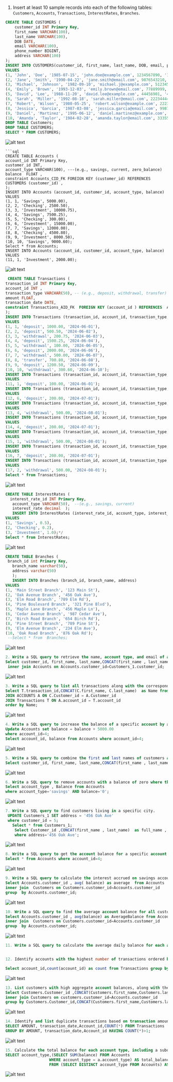 1. Insert at least 10 sample records into each of the following tables: `Customers`, `Accounts`, `Transactions`, `InterestRates`, `Branches`.

```sql
CREATE TABLE CUSTOMERS (
    customer_id INT Primary Key,
    first_name VARCHAR(100),
    last_name VARCHAR(100),
    DOB DATE,
    email VARCHAR(100),
    phone_number BIGINT,
    address VARCHAR(100)
);
INSERT INTO CUSTOMERS(customer_id, first_name, last_name, DOB, email, phone_number, address)
VALUES
(1, 'John', 'Doe', '1985-07-15', 'john.doe@example.com', 1234567890, '123 Main St'),
(2, 'Jane', 'Smith', '1990-04-22', 'jane.smith@email.com', 9876543210, '456 Oak Ave'),
(3, 'Michael', 'Johnson', '1982-09-10', 'michael.j@example.com', 51234567, '789 Elm Rd'),
(4, 'Emily', 'Brown', '1993-12-03', 'emily.brown@email.com', 77889999, '321 Pine Blvd'),
(5, 'David', 'Lee', '1988-11-20', 'david.lee@example.com', 44456901, '456 Maple Ln'),
(6, 'Sarah', 'Miller', '1992-08-18', 'sarah.miller@email.com', 22234444, '987 Cedar Ave'),
(7, 'Robert', 'Wilson', '1980-05-25', 'robert.wilson@example.com', 2223333, '654 Birch Rd'),
(8, 'Jessica', 'Garcia', '1987-03-08', 'jessica.garcia@email.com', 9987777, '789 Pine St'),
(9, 'Daniel', 'Martinez', '1995-06-12', 'daniel.martinez@example.com', 67778888, '234 Elm Ave'),
(10, 'Amanda', 'Taylor', '1984-02-28', 'amanda.taylor@email.com', 3335555, '876 Oak Rd');
DROP TABLE Customers;
DROP TABLE CUSTOMERS;
SELECT * FROM CUSTOMERS;
```

![alt text](image-62.png)

````
```sql
CREATE TABLE Accounts (
account_id INT Primary Key,
customer_id INT,
account_type VARCHAR(100), ---(e.g., savings, current, zero_balance)
balance  FLOAT ,
constraint Accounts_CID_FK FOREIGN KEY (customer_id) REFERENCES CUSTOMERS (customer_id) ,
);
INSERT INTO Accounts (account_id, customer_id, account_type, balance)
VALUES
(1, 1, 'Savings', 5000.00),
(2, 2, 'Checking', 2500.50),
(3, 3, 'Investment', 10000.75),
(4, 4, 'Savings', 7500.25),
(5, 5, 'Checking', 300.00),
(6, 6, 'Investment', 15000.00),
(7, 7, 'Savings', 12000.00),
(8, 8, 'Checking', 4500.80),
(9, 9, 'Investment', 8000.50),
(10, 10, 'Savings', 9000.60);
Select * from Accounts;
INSERT INTO Accounts (account_id, customer_id, account_type, balance)
VALUES
(11, 1, 'Investment', 2000.00);
````

![alt text](image-63.png)

```sql
 CREATE TABLE Transactions (
transaction_id INT Primary Key,
account_id INT ,
transaction_type VARCHAR(50), -- (e.g., deposit, withdrawal, transfer)
amount FLOAT,
transaction_date DATE,
constraint Transactions_AID_FK  FOREIGN KEY (account_id ) REFERENCES  Accounts (account_id )
);
INSERT INTO Transactions (transaction_id, account_id, transaction_type, amount, transaction_date)
VALUES
(1, 1, 'deposit', 1000.00, '2024-06-01'),
(2, 2, 'deposit', 500.50, '2024-06-02'),
(3, 3, 'withdrawal', 200.75, '2024-06-03'),
(4, 4, 'deposit', 1500.25, '2024-06-04'),
(5, 5, 'withdrawal', 100.00, '2024-06-05'),
(6, 6, 'deposit', 2000.00, '2024-06-06'),
(7, 7, 'withdrawal', 500.00, '2024-06-07'),
(8, 8, 'transfer', 700.80, '2024-06-08'),
(9, 9, 'deposit', 1200.50, '2024-06-09'),
(10, 10, 'withdrawal', 300.60, '2024-06-10');
INSERT INTO Transactions (transaction_id, account_id, transaction_type, amount, transaction_date)
VALUES
(11, 1, 'deposit', 100.00, '2024-06-01');
INSERT INTO Transactions (transaction_id, account_id, transaction_type, amount, transaction_date)
VALUES
(12, 6, 'deposit', 200.00, '2024-07-01');
INSERT INTO Transactions (transaction_id, account_id, transaction_type, amount, transaction_date)
VALUES
(13, 4, 'withdrawal', 500.00, '2024-08-01');
INSERT INTO Transactions (transaction_id, account_id, transaction_type, amount, transaction_date)
VALUES
(14, 4, 'deposit', 200.00, '2024-07-01');
INSERT INTO Transactions (transaction_id, account_id, transaction_type, amount, transaction_date)
VALUES
(15, 1, 'withdrawal', 500.00, '2024-08-01');
INSERT INTO Transactions (transaction_id, account_id, transaction_type, amount, transaction_date)
VALUES
(16, 7, 'deposit', 200.00, '2024-07-01');
INSERT INTO Transactions (transaction_id, account_id, transaction_type, amount, transaction_date)
VALUES
(17, 2, 'withdrawal', 500.00, '2024-08-01');
Select * from Transactions;
```

![alt text](image-64.png)

```sql
CREATE TABLE InterestRates (
  interest_rate_id INT Primary Key,
   account_type VARCHAR(50),  --(e.g., savings, current)
   interest_rate decimal  );
   INSERT INTO InterestRates (interest_rate_id, account_type, interest_rate)
VALUES
(1, 'Savings', 0.5),
(2, 'Checking', 0.2),
(3, 'Investment', 1.0);*/
Select * from InterestRates;
```

![alt text](image-65.png)

```sql
CREATE TABLE Branches (
 branch_id int Primary Key,
   branch_name varchar(50),
   address varchar(50)
   );
   INSERT INTO Branches (branch_id, branch_name, address)
VALUES
(1, 'Main Street Branch', '123 Main St'),
(2, 'Oak Avenue Branch', '456 Oak Ave'),
(3, 'Elm Road Branch', '789 Elm Rd'),
(4, 'Pine Boulevard Branch', '321 Pine Blvd'),
(5, 'Maple Lane Branch', '456 Maple Ln'),
(6, 'Cedar Avenue Branch', '987 Cedar Ave'),
(7, 'Birch Road Branch', '654 Birch Rd'),
(8, 'Pine Street Branch', '789 Pine St'),
(9, 'Elm Avenue Branch', '234 Elm Ave'),
(10, 'Oak Road Branch', '876 Oak Rd');
 --Select * from  Branches;
```

![alt text](image-66.png)

```sql
2. Write a SQL query to retrieve the name, account type, and email of all customers.
Select customer_id, first_name, last_name,CONCAT(first_name , last_name)  as Name from Customers_1
 inner join Accounts on Accounts.customer_id=Customers_1.customer_id;
```

![alt text](image-67.png)

```sql
3. Write a SQL query to list all transactions along with the corresponding customer.
Select T.transaction_id,CONCAT(C.first_name, C.last_name)  as Name from CUSTOMERS C
JOIN ACCOUNTS A ON C.Customer_id = A.Customer_id
JOIN Transactions T ON A.account_id = T.account_id
order by Name;
```

![alt text](image-71.png)

```sql
4. Write a SQL query to increase the balance of a specific account by a certain amount.
Update Accounts set balance = balance + 5000.00
where account_id=4;
Select account_id, balance from Accounts where account_id=4;
```

![alt text](image-72.png)

```sql
5. Write a SQL query to combine the first and last names of customers as `full_name`.
Select customer_id, first_name, last_name,CONCAT(first_name , last_name)  as full_name from Customers_1;
```

![alt text](image-68.png)

```sql
6. Write a SQL query to remove accounts with a balance of zero where the account type is savings.
Select account_type , Balance from Accounts
where account_type='savings' AND balance='0';
```

![alt text](image-69.png)

```sql
7. Write a SQL query to find customers living in a specific city.
 UPDATE Customers_1 SET address = '456 Oak Ave'
 where customer_id = 5;
   Select * from Customers_1;
    Select Customer_id ,CONCAT(first_name , last_name)  as full_name , address from Customers_1
	where address='456 Oak Ave';
```

![alt text](image-70.png)

```sql
8. Write a SQL query to get the account balance for a specific account.
Select * from Accounts where account_id=4;
```

![alt text](image-73.png)

```sql
9. Write a SQL query to calculate the interest accrued on savings accounts based on a given interest rate.
Select Accounts.customer_id , avg( balance) as average  from Accounts
inner join  Customers on Customers.customer_id=Accounts.customer_id
group  by Accounts.customer_id;

```

![alt text](image-79.png)

```sql
10. Write a SQL query to find the average account balance for all customers.
Select Accounts.customer_id , avg(balance) as AverageBalance from Accounts
inner join  Customers on Customers.customer_id=Accounts.customer_id
group  by Accounts.customer_id;
```

![alt text](image-74.png)

```sql
11. Write a SQL query to calculate the average daily balance for each account over a specified period.



```

```sql
12. Identify accounts with the highest number of transactions ordered by descending order.

Select account_id,count(account_id) as count from Transactions group by account_id order by count(account_id) desc;
```

![alt text](image-75.png)

```sql
13. List customers with high aggregate account balances, along with their account types.
Select Customers.Customer_id ,CONCAT(Customers.first_name,Customers.last_name) AS FULLNAME,account_id ,account_type ,Sum(balance) as Balance from Accounts
inner join Customers on customers.customer_id=Accounts.customer_id
group by Customers.Customer_id,CONCAT(Customers.first_name,Customers.last_name), account_id,account_type order by SUM(balance) desc;
```

![alt text](image-76.png)

```sql
14. Identify and list duplicate transactions based on transaction amount, date, and account.
SELECT AMOUNT, transaction_date,Account_id,COUNT(*) FROM Transactions
GROUP BY AMOUNT, transaction_date,Account_id HAVING COUNT(*)>1;

```

![alt text](image-78.png)

```sql
15. Calculate the total balance for each account type, including a subquery within the SELECT clause.
SELECT account_type,(SELECT SUM(balance) FROM Accounts
                   WHERE account_type = a.account_type) AS total_balance
                   FROM (SELECT DISTINCT account_type FROM Accounts) AS a;

```

![alt text](image-77.png)
